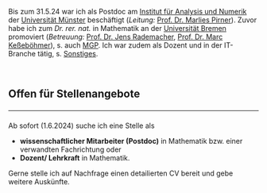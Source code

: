 Bis zum 31.5.24 war ich als Postdoc am <a href="https://www.uni-muenster.de/AMM/institute.shtml">Institut für Analysis und Numerik</a> der <a href="https://www.uni-muenster.de/de/">Universität Münster</a> beschäftigt (<i>Leitung:</i> <a href="https://www.uni-muenster.de/AMM/Pirner/index.shtml">Prof. Dr. Marlies Pirner</a>). Zuvor habe ich zum <i>Dr. rer. nat.</i> in Mathematik an der <a href="https://www.uni-bremen.de/">Universität Bremen</a> promoviert (<i>Betreuung:</i> <a href="https://www.math.uni-hamburg.de/en/forschung/bereiche/am/ang-dynamische-systeme/personen/rademacher-jens.html">Prof. Dr. Jens Rademacher</a>, <a href="https://www.uni-bremen.de/dynsys/members/prof-dr-marc-kesseboehmer">Prof. Dr. Marc Keßeböhmer</a>), s. auch <a href="https://www.mathgenealogy.org/id.php?id=277103">MGP</a>. Ich war zudem als Dozent und in der IT-Branche tätig, s. <a href="https://www.dulbrich.de/#Sonstiges">Sonstiges</a>.

<br>

## Offen für Stellenangebote <hr>
Ab sofort (1.6.2024) suche ich eine Stelle als 
<ul>
<li> <b>wissenschaftlicher Mitarbeiter (Postdoc)</b> in Mathematik bzw. einer verwandten Fachrichtung oder </li>
<li> <b>Dozent/ Lehrkraft</b> in Mathematik.</li>
</ul>
Gerne stelle ich auf Nachfrage einen detailierten CV bereit und gebe weitere Auskünfte.



 






